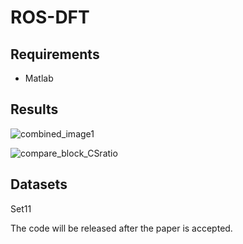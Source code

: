 # ROS-DFT

## Requirements

- Matlab



## Results

![combined_image1](https://github.com/dwt112/RSO-DFT/raw/master/Figs/combined_image1.png)

![compare_block_CSratio](D:\小论文\paper1\compare_block_CSratio.png)

## Datasets

Set11



The code will be released after the paper is accepted.
